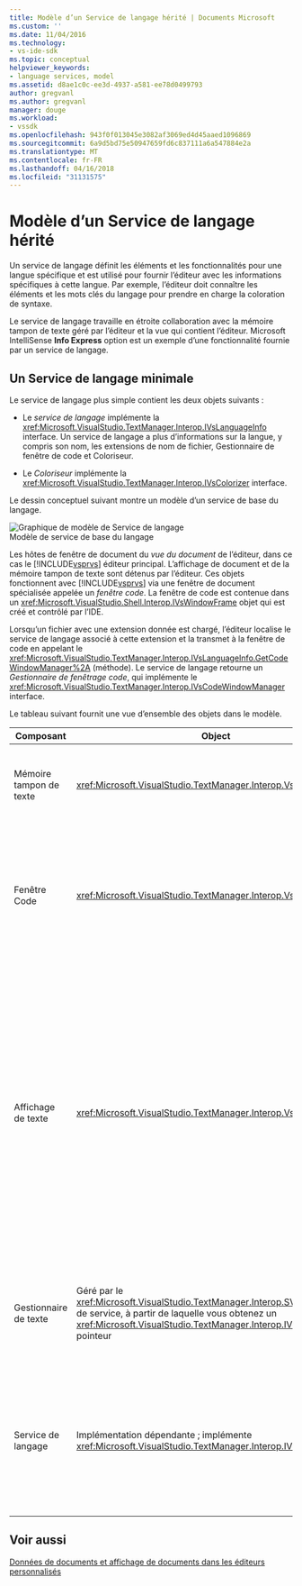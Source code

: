 ```yaml
---
title: Modèle d’un Service de langage hérité | Documents Microsoft
ms.custom: ''
ms.date: 11/04/2016
ms.technology:
- vs-ide-sdk
ms.topic: conceptual
helpviewer_keywords:
- language services, model
ms.assetid: d8ae1c0c-ee3d-4937-a581-ee78d0499793
author: gregvanl
ms.author: gregvanl
manager: douge
ms.workload:
- vssdk
ms.openlocfilehash: 943f0f013045e3082af3069ed4d45aaed1096869
ms.sourcegitcommit: 6a9d5bd75e50947659fd6c837111a6a547884e2a
ms.translationtype: MT
ms.contentlocale: fr-FR
ms.lasthandoff: 04/16/2018
ms.locfileid: "31131575"
---
```

# <a name="model-of-a-legacy-language-service"></a>Modèle d’un Service de langage hérité
Un service de langage définit les éléments et les fonctionnalités pour une langue spécifique et est utilisé pour fournir l’éditeur avec les informations spécifiques à cette langue. Par exemple, l’éditeur doit connaître les éléments et les mots clés du langage pour prendre en charge la coloration de syntaxe.  
  
 Le service de langage travaille en étroite collaboration avec la mémoire tampon de texte géré par l’éditeur et la vue qui contient l’éditeur. Microsoft IntelliSense **Info Express** option est un exemple d’une fonctionnalité fournie par un service de langage.  
  
## <a name="a-minimal-language-service"></a>Un Service de langage minimale  
 Le service de langage plus simple contient les deux objets suivants :  
  
-   Le *service de langage* implémente la <xref:Microsoft.VisualStudio.TextManager.Interop.IVsLanguageInfo> interface. Un service de langage a plus d’informations sur la langue, y compris son nom, les extensions de nom de fichier, Gestionnaire de fenêtre de code et Coloriseur.  
  
-   Le *Coloriseur* implémente la <xref:Microsoft.VisualStudio.TextManager.Interop.IVsColorizer> interface.  
  
 Le dessin conceptuel suivant montre un modèle d’un service de base du langage.  
  
 ![Graphique de modèle de Service de langage](../../extensibility/media/vslanguageservicemodel.gif "vsLanguageServiceModel")  
Modèle de service de base du langage  
  
 Les hôtes de fenêtre de document du *vue du document* de l’éditeur, dans ce cas le [!INCLUDE[vsprvs](../../code-quality/includes/vsprvs_md.md)] éditeur principal. L’affichage de document et de la mémoire tampon de texte sont détenus par l’éditeur. Ces objets fonctionnent avec [!INCLUDE[vsprvs](../../code-quality/includes/vsprvs_md.md)] via une fenêtre de document spécialisée appelée un *fenêtre code*. La fenêtre de code est contenue dans un <xref:Microsoft.VisualStudio.Shell.Interop.IVsWindowFrame> objet qui est créé et contrôlé par l’IDE.  
  
 Lorsqu’un fichier avec une extension donnée est chargé, l’éditeur localise le service de langage associé à cette extension et la transmet à la fenêtre de code en appelant le <xref:Microsoft.VisualStudio.TextManager.Interop.IVsLanguageInfo.GetCodeWindowManager%2A> (méthode). Le service de langage retourne un *Gestionnaire de fenêtrage code*, qui implémente le <xref:Microsoft.VisualStudio.TextManager.Interop.IVsCodeWindowManager> interface.  
  
 Le tableau suivant fournit une vue d’ensemble des objets dans le modèle.  
  
|Composant|Object|Fonction|  
|---------------|------------|--------------|  
|Mémoire tampon de texte|<xref:Microsoft.VisualStudio.TextManager.Interop.VsTextBuffer>|Un flux de texte Unicode en lecture/écriture. Il est possible pour le texte à utiliser d’autres encodages.|  
|Fenêtre Code|<xref:Microsoft.VisualStudio.TextManager.Interop.VsCodeWindow>|Une fenêtre de document qui contient une ou plusieurs vues de texte. Lorsque [!INCLUDE[vsprvs](../../code-quality/includes/vsprvs_md.md)] est en mode de l’interface multidocument (MDI), la fenêtre de code est un enfant MDI.|  
|Affichage de texte|<xref:Microsoft.VisualStudio.TextManager.Interop.VsTextView>|Une fenêtre qui permet à l’utilisateur naviguer et afficher le texte à l’aide du clavier et la souris. Une vue de texte apparaît à l’utilisateur en tant qu’éditeur. Vous pouvez utiliser les affichages de texte dans les fenêtres de l’éditeur ordinaires, la fenêtre Sortie et la fenêtre exécution. En outre, vous pouvez configurer une ou plusieurs vues de texte dans une fenêtre de code.|  
|Gestionnaire de texte|Géré par le <xref:Microsoft.VisualStudio.TextManager.Interop.SVsTextManager> de service, à partir de laquelle vous obtenez un <xref:Microsoft.VisualStudio.TextManager.Interop.IVsTextManager> pointeur|Un composant qui gère les informations communes partagées par tous les composants décrits précédemment.|  
|Service de langage|Implémentation dépendante ; implémente <xref:Microsoft.VisualStudio.TextManager.Interop.IVsLanguageInfo>|Objet qui fournit l’éditeur avec des informations spécifiques au langage telles que la mise en surbrillance de la syntaxe, la saisie semi-automatique des instructions et la correspondance des accolades.|  
  
## <a name="see-also"></a>Voir aussi  
 [Données de documents et affichage de documents dans les éditeurs personnalisés](../../extensibility/document-data-and-document-view-in-custom-editors.md)